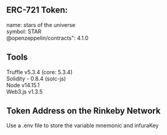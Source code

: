
## ERC-721 Token:
name: stars of the universe  
symbol: STAR  
@openzeppelin/contracts": 4.1.0

## Tools
Truffle v5.3.4 (core: 5.3.4)  
Solidity - 0.8.4 (solc-js)  
Node v14.15.1  
Web3.js v1.3.5    

## Token Address on the Rinkeby Network


Use a .env file to store the variable mnemonic and infuraKey